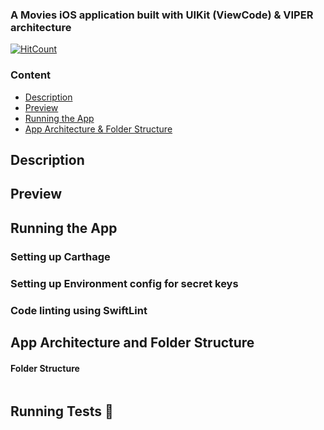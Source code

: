 ### A Movies iOS application built with UIKit (ViewCode) & VIPER architecture
[![HitCount](https://hits.dwyl.com/demolaf/movies-uikit.svg?style=flat-square&show=unique)](http://hits.dwyl.com/demolaf/movies-uikit)

### Content
* [Description](#description)
* [Preview](#preview)
* [Running the App](#running-the-app)
* [App Architecture & Folder Structure](#app-architecture-and-folder-structure)

## Description

## Preview

## Running the App

### Setting up Carthage

### Setting up Environment config for secret keys

### Code linting using SwiftLint

## App Architecture and Folder Structure

#### Folder Structure

```

```

## Running Tests 🧪

